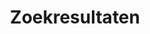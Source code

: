 ---
title: "Zoekresultaten"
draft: false
# page title background image
bg_image: "images/backgrounds/search-page.jpg"
---